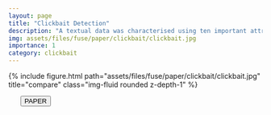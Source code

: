 ```yaml
---
layout: page
title: "Clickbait Detection"
description: "A textual data was characterised using ten important attributes combined with word embeddings and modelled using RNN and LSTM with attention to classify clickbait headlines in online news."
img: assets/files/fuse/paper/clickbait/clickbait.jpg
importance: 1
category: clickbait
---
```



<div class="row">
    <div class="col-sm mt-3 mt-md-0">
        {% include figure.html path="assets/files/fuse/paper/clickbait/clickbait.jpg" title="compare" class="img-fluid rounded z-depth-1" %}
    </div>
</div>

<div class="row">
    <div class="col-sm-12 clearfix">
        <ul class="nav nav-pills">
            <a href="/assets/files/fuse/paper/clickbait/clickbait.pdf"><button type="button" class="btn btn-outline-primary">PAPER</button></a>
        </ul>
    </div>
</div>
